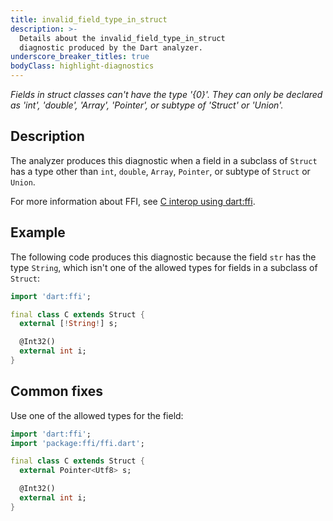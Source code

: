 ```yaml
---
title: invalid_field_type_in_struct
description: >-
  Details about the invalid_field_type_in_struct
  diagnostic produced by the Dart analyzer.
underscore_breaker_titles: true
bodyClass: highlight-diagnostics
---
```


_Fields in struct classes can't have the type '{0}'. They can only be declared as 'int', 'double', 'Array', 'Pointer', or subtype of 'Struct' or 'Union'._

## Description

The analyzer produces this diagnostic when a field in a subclass of
`Struct` has a type other than `int`, `double`, `Array`, `Pointer`, or
subtype of `Struct` or `Union`.

For more information about FFI, see [C interop using dart:ffi][ffi].

## Example

The following code produces this diagnostic because the field `str` has
the type `String`, which isn't one of the allowed types for fields in a
subclass of `Struct`:

```dart
import 'dart:ffi';

final class C extends Struct {
  external [!String!] s;

  @Int32()
  external int i;
}
```

## Common fixes

Use one of the allowed types for the field:

```dart
import 'dart:ffi';
import 'package:ffi/ffi.dart';

final class C extends Struct {
  external Pointer<Utf8> s;

  @Int32()
  external int i;
}
```

[ffi]: /interop/c-interop
